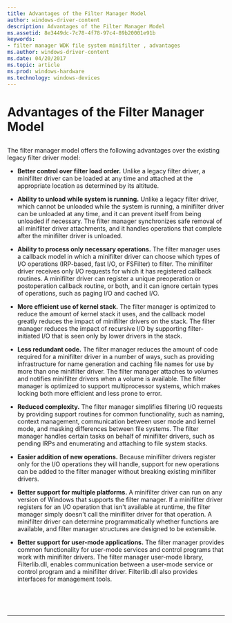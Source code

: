 ```yaml
---
title: Advantages of the Filter Manager Model
author: windows-driver-content
description: Advantages of the Filter Manager Model
ms.assetid: 8e3449dc-7c78-4f78-97c4-89b20001e91b
keywords:
- filter manager WDK file system minifilter , advantages
ms.author: windows-driver-content
ms.date: 04/20/2017
ms.topic: article
ms.prod: windows-hardware
ms.technology: windows-devices
---
```


# Advantages of the Filter Manager Model


## <span id="ddk_returning_status_from_a_minifilter_driverentry_routine_if"></span><span id="DDK_RETURNING_STATUS_FROM_A_MINIFILTER_DRIVERENTRY_ROUTINE_IF"></span>


The filter manager model offers the following advantages over the existing legacy filter driver model:

-   **Better control over filter load order.** Unlike a legacy filter driver, a minifilter driver can be loaded at any time and attached at the appropriate location as determined by its altitude.

-   **Ability to unload while system is running.** Unlike a legacy filter driver, which cannot be unloaded while the system is running, a minifilter driver can be unloaded at any time, and it can prevent itself from being unloaded if necessary. The filter manager synchronizes safe removal of all minifilter driver attachments, and it handles operations that complete after the minifilter driver is unloaded.

-   **Ability to process only necessary operations.** The filter manager uses a callback model in which a minifilter driver can choose which types of I/O operations (IRP-based, fast I/O, or FSFilter) to filter. The minifilter driver receives only I/O requests for which it has registered callback routines. A minifilter driver can register a unique preoperation or postoperation callback routine, or both, and it can ignore certain types of operations, such as paging I/O and cached I/O.

-   **More efficient use of kernel stack.** The filter manager is optimized to reduce the amount of kernel stack it uses, and the callback model greatly reduces the impact of minifilter drivers on the stack. The filter manager reduces the impact of recursive I/O by supporting filter-initiated I/O that is seen only by lower drivers in the stack.

-   **Less redundant code.** The filter manager reduces the amount of code required for a minifilter driver in a number of ways, such as providing infrastructure for name generation and caching file names for use by more than one minifilter driver. The filter manager attaches to volumes and notifies minifilter drivers when a volume is available. The filter manager is optimized to support multiprocessor systems, which makes locking both more efficient and less prone to error.

-   **Reduced complexity.** The filter manager simplifies filtering I/O requests by providing support routines for common functionality, such as naming, context management, communication between user mode and kernel mode, and masking differences between file systems. The filter manager handles certain tasks on behalf of minifilter drivers, such as pending IRPs and enumerating and attaching to file system stacks.

-   **Easier addition of new operations.** Because minifilter drivers register only for the I/O operations they will handle, support for new operations can be added to the filter manager without breaking existing minifilter drivers.

-   **Better support for multiple platforms.** A minifilter driver can run on any version of Windows that supports the filter manager. If a minifilter driver registers for an I/O operation that isn't available at runtime, the filter manager simply doesn't call the minifilter driver for that operation. A minifilter driver can determine programmatically whether functions are available, and filter manager structures are designed to be extensible.

-   **Better support for user-mode applications.** The filter manager provides common functionality for user-mode services and control programs that work with minifilter drivers. The filter manager user-mode library, Filterlib.dll, enables communication between a user-mode service or control program and a minifilter driver. Filterlib.dll also provides interfaces for management tools.

 

 


--------------------


